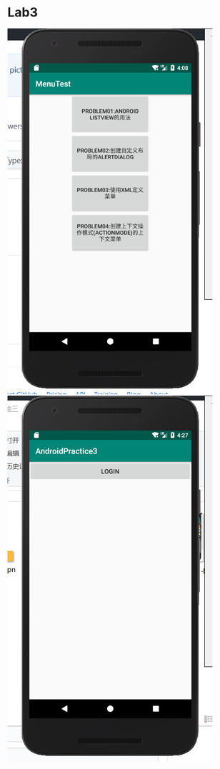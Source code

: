 # Lab3
![主界面](https://github.com/YT1v4/Lab3/blob/master/1.png)
![01](https://github.com/YT1v4/Lab3/blob/master/2.1.png)

